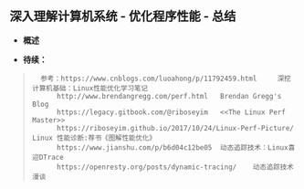 ## 深入理解计算机系统 - 优化程序性能 - 总结
- **概述**
>
>
>
>
>
>
>
>
>
>
>
>
>
>
>
>
>

- **待续：**
>       参考：https://www.cnblogs.com/luoahong/p/11792459.html     深挖计算机基础：Linux性能优化学习笔记
>           http://www.brendangregg.com/perf.html   Brendan Gregg's Blog
>           https://legacy.gitbook.com/@riboseyim   <<The Linux Perf Master>>
>           https://riboseyim.github.io/2017/10/24/Linux-Perf-Picture/      Linux 性能诊断:荐书《图解性能优化》
>           https://www.jianshu.com/p/b6d04c12be05  动态追踪技术：Linux喜迎DTrace
>           https://openresty.org/posts/dynamic-tracing/    动态追踪技术漫谈
>
>
>
>
>
>
>
>
>
>
>
>
>
>
>
>
>
>
>
